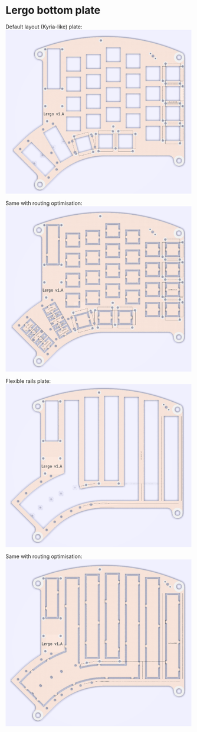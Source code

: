 # Lergo bottom plate

Default layout (Kyria-like) plate:
[![Default full Alu](images/LergoTopPlate_Alu.png)](images/LergoTopPlate_Alu.png?raw=true)

Same with routing optimisation:
[![Default less routing Alu](images/LergoTopPlate_Alu_LessRouting.png)](images/LergoTopPlate_Alu_LessRouting.png?raw=true)


Flexible rails plate:
[![Rails Alu](images/LergoTopPlate_Alu_Rails.png)](images/LergoTopPlate_Alu_Rails.png?raw=true)

Same with routing optimisation:
[![Rails less routing Alu](images/LergoTopPlate_Alu_Rails_LessRouting.png)](images/LergoTopPlate_Alu_Rails_LessRouting.png?raw=true)
